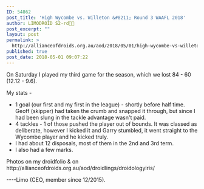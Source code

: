```yaml
---
ID: 54862
post_title: 'High Wycombe vs. Willeton &#8211; Round 3 WAAFL 2018'
author: LIMODROID S2-rd🔭🔬
post_excerpt: ""
layout: post
permalink: >
  http://allianceofdroids.org.au/aod/2018/05/01/high-wycombe-vs-willeton-round-3-waafl-2018/
published: true
post_date: 2018-05-01 09:07:22
---
```

On Saturday I played my third game for the season, which we lost 84 - 60 (12.12 - 9.6).

My stats -
<ul>
	<li>1 goal (our first and my first in the league) - shortly before half time. Geoff (skipper) had taken the crumb and snapped it through, but since I had been slung in the tackle advantage wasn't paid.</li>
	<li>4 tackles - 1 of those pushed the player out of bounds. It was classed as deliberate, however I kicked it and Garry stumbled, it went straight to the Wycombe player and he kicked truly.</li>
	<li>I had about 12 disposals, most of them in the 2nd and 3rd term.</li>
	<li>I also had a few marks.</li>
</ul>
Photos on my droidfolio &amp; on http://allianceofdroids.org.au/aod/droidlings/droidologyiris/

----Limo (CEO, member since 12/2015).